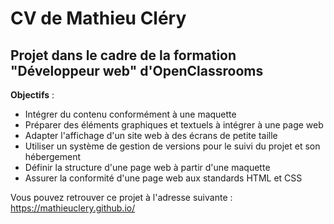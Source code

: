 # CV de Mathieu Cléry

## Projet dans le cadre de la formation "Développeur web" d'OpenClassrooms

__Objectifs__ :

* Intégrer du contenu conformément à une maquette
* Préparer des éléments graphiques et textuels à intégrer à une page web
* Adapter l'affichage d'un site web à des écrans de petite taille
* Utiliser un système de gestion de versions pour le suivi du projet et son hébergement
* Définir la structure d'une page web à partir d'une maquette
* Assurer la conformité d'une page web aux standards HTML et CSS

Vous pouvez retrouver ce projet à l'adresse suivante : https://mathieuclery.github.io/


